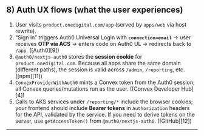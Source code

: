 ## 8) Auth UX flows (what the user experiences)

1. User visits `product.onedigital.com/app` (served by `apps/web` via host rewrite).
2. “Sign in” triggers Auth0 Universal Login with **`connection=email`** → user receives **OTP via ACS** → enters code on Auth0 UL → redirects back to `/app`. ([Auth0][9])
3. `@auth0/nextjs-auth0` stores the **session cookie** for `product.onedigital.com`. Because all apps share the same domain (different paths), the session is valid across `/admin`, `/reporting`, etc. ([npm][11])
4. `ConvexProviderWithAuth0` mints a Convex token from the Auth0 session; all Convex queries/mutations run as the user. ([Convex Developer Hub][4])
5. Calls to AKS services under `/reporting/*` include the browser cookies; your frontend should include **Bearer tokens** in `Authorization` headers for the API, validated by the service. If you need to derive tokens on the server, use `getAccessToken()` from `@auth0/nextjs-auth0`. ([GitHub][12])

---

